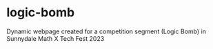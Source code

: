# logic-bomb
Dynamic webpage created for a competition segment (Logic Bomb) in Sunnydale Math X Tech Fest 2023
